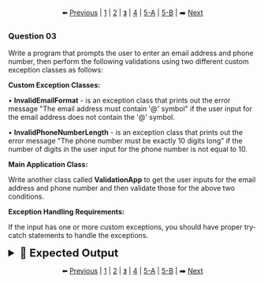 
<div align="center">

⬅️ [Previous](2.md) | [1](1.md) | [2](2.md) | [**`3`**](3.md) | [4](4.md) | [5-A](5-A.md) | [5-B](5-B.md) | ➡️ [Next](4.md)

</div>

### Question 03

Write a program that prompts the user to enter an email address and phone number, then perform the following validations using two different custom exception classes as follows:

**Custom Exception Classes:**

• **InvalidEmailFormat** - is an exception class that prints out the error message "The email address must contain '@' symbol" if the user input for the email address does not contain the '@' symbol.

• **InvalidPhoneNumberLength** - is an exception class that prints out the error message "The phone number must be exactly 10 digits long" if the number of digits in the user input for the phone number is not equal to 10.

**Main Application Class:**

Write another class called **ValidationApp** to get the user inputs for the email address and phone number and then validate those for the above two conditions. 

**Exception Handling Requirements:**

If the input has one or more custom exceptions, you should have proper try-catch statements to handle the exceptions.


<details>
  <summary style="font-size:22px; font-weight:bold">🌟 Expected Output</summary>
  
  ![image](../../Assets/Final/1/3.1.png)

  ---

  ![image](../../Assets/Final/1/3.2.png)

  ---

  ![image](../../Assets/Final/1/3.3.png)
  
</details>


<div align="center">

⬅️ [Previous](2.md) | [1](1.md) | [2](2.md) | [**`3`**](3.md) | [4](4.md) | [5-A](5-A.md) | [5-B](5-B.md) | ➡️ [Next](4.md)

</div>
